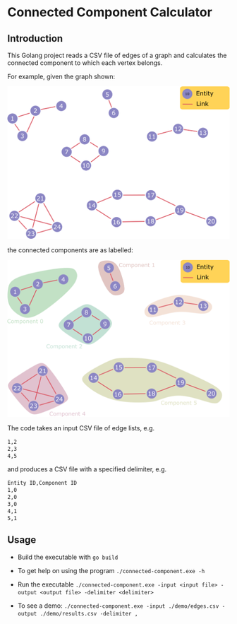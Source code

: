# Connected Component Calculator

## Introduction

This Golang project reads a CSV file of edges of a graph and calculates the connected component to which each vertex belongs.

For example, given the graph shown:

![](./images/graph.png)

the connected components are as labelled:

![](./images/graph-labelled.png)

The code takes an input CSV file of edge lists, e.g.

```
1,2
2,3
4,5
```

and produces a CSV file with a specified delimiter, e.g.

```
Entity ID,Component ID
1,0
2,0
3,0
4,1
5,1
```

## Usage

- Build the executable with `go build`

- To get help on using the program `./connected-component.exe -h`

- Run the executable `./connected-component.exe -input <input file> -output <output file> -delimiter <delimiter>`

- To see a demo: `./connected-component.exe -input ./demo/edges.csv -output ./demo/results.csv -delimiter ,`
